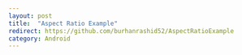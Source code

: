 ```yaml
---
layout: post
title:  "Aspect Ratio Example"
redirect: https://github.com/burhanrashid52/AspectRatioExample
category: Android
---
```

